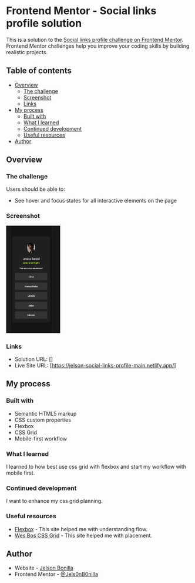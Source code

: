 # Frontend Mentor - Social links profile solution

This is a solution to the [Social links profile challenge on Frontend Mentor](https://www.frontendmentor.io/challenges/social-links-profile-UG32l9m6dQ). Frontend Mentor challenges help you improve your coding skills by building realistic projects.

## Table of contents

- [Overview](#overview)
  - [The challenge](#the-challenge)
  - [Screenshot](#screenshot)
  - [Links](#links)
- [My process](#my-process)
  - [Built with](#built-with)
  - [What I learned](#what-i-learned)
  - [Continued development](#continued-development)
  - [Useful resources](#useful-resources)
- [Author](#author)

## Overview

### The challenge

Users should be able to:

- See hover and focus states for all interactive elements on the page

### Screenshot

<img src="/screenshot.JPG" width="147px" height="292px">

### Links

- Solution URL: []
- Live Site URL: [https://jelson-social-links-profile-main.netlify.app/]

## My process

### Built with

- Semantic HTML5 markup
- CSS custom properties
- Flexbox
- CSS Grid
- Mobile-first workflow

### What I learned

I learned to how best use css grid with flexbox and start my workflow with mobile first.

### Continued development

I want to enhance my css grid planning.

### Useful resources

- [Flexbox](https://css-tricks.com/snippets/css/a-guide-to-flexbox/) - This site helped me with understanding flow.
- [Wes Bos CSS Grid](https://cssgrid.io/) - This site helped me with placement.

## Author

- Website - [Jelson Bonilla](https://jelson-social-links-profile-main.netlify.app/)
- Frontend Mentor - [@Jels0nB0nilla](https://www.frontendmentor.io/profile/Jels0nB0nilla)

